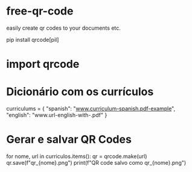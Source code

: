# free-qr-code
easily create qr codes to your documents etc.

pip install qrcode[pil]

# import qrcode

# Dicionário com os currículos
curriculums = {
    "spanish": "www.curriculum-spanish.pdf-example",
    "english": "www.url-english-with-.pdf"
}

# Gerar e salvar QR Codes
for nome, url in curriculos.items():
    qr = qrcode.make(url)
    qr.save(f"qr_{nome}.png")
    print(f"QR code salvo como qr_{nome}.png")
